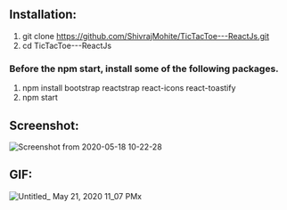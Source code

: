 ## Installation:

1. git clone https://github.com/ShivrajMohite/TicTacToe---ReactJs.git
2. cd TicTacToe---ReactJs

### Before the npm start, install some of the following packages.
1. npm install bootstrap reactstrap react-icons react-toastify
2. npm start

## Screenshot:
![Screenshot from 2020-05-18 10-22-28](https://user-images.githubusercontent.com/34600724/82587865-8b808e80-9bb7-11ea-8bb6-69e592fa3f98.png)

## GIF:
![Untitled_ May 21, 2020 11_07 PM](https://user-images.githubusercontent.com/34600724/82588495-83751e80-9bb8-11ea-8bf5-5bd1f3a0c7ca.gif)x

